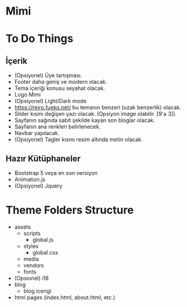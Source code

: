# Mimi

# To Do Things

## İçerik

- (Opsiyonel) Üye tartışması.
- Footer daha geniş ve modern olacak.
- Tema içeriği konusu seyahat olacak.
- Logo Mimi
- (Opsiyonel) Light/Dark mode
- https://reiro.fueko.net/ bu temanın benzeri (uzak benzerlik) olacak.
- Slider kısmı değişen yazı olacak. (Opsiyon image olabilir. [9'a 3]).
- Sayfanın sağında sabit şekilde kayan son bloglar olacak.
- Sayfanın ana renkleri belirlenecek.
- Navbar yapılacak.
- (Opsiyonel) Tagler kısmı resim altında metin olacak.


## Hazır Kütüphaneler

- Bootstrap 5 veya en son versiyon
- Animation.js
- (Opsiyonel) Jquery

# Theme Folders Structure
- assets
    - scripts
        - global.js
    - styles
        - global.css
    - media
    - vendors
    - fonts
- (Opsionel) i18
- blog
    - blog icerigi
- html pages (index.html, about.html, etc.)